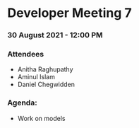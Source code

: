 # Developer Meeting 7

### 30 August 2021 - 12:00 PM

### Attendees

- Anitha Raghupathy
- Aminul Islam
- Daniel Chegwidden

### Agenda:
- Work on models
